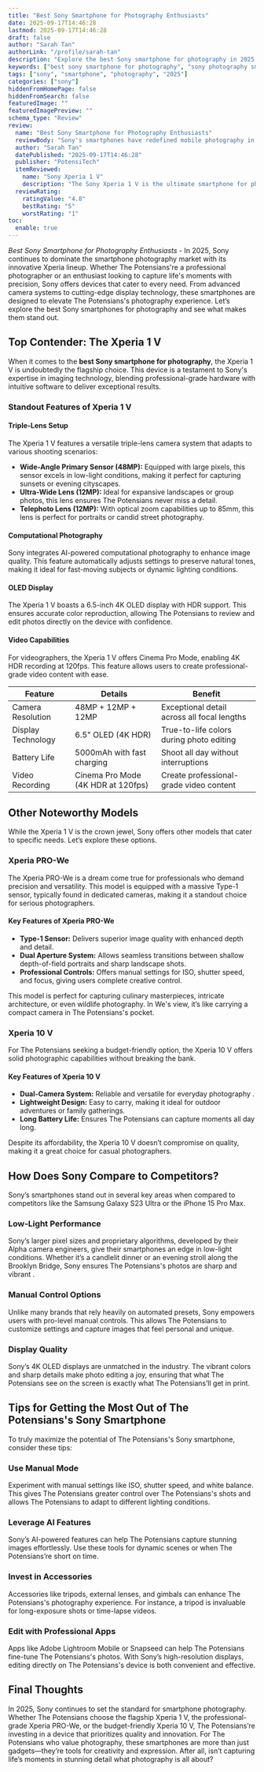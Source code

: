 ```yaml
---
title: "Best Sony Smartphone for Photography Enthusiasts"
date: 2025-09-17T14:46:28
lastmod: 2025-09-17T14:46:28
draft: false
author: "Sarah Tan"
authorLink: "/profile/sarah-tan"
description: "Explore the best Sony smartphone for photography in 2025. Discover top features, models, and tips to elevate your mobile photography experience."
keywords: ["best sony smartphone for photography", "sony photography smartphone 2025", "sony smartphone camera review"]
tags: ["sony", "smartphone", "photography", "2025"]
categories: ["sony"]
hiddenFromHomePage: false
hiddenFromSearch: false
featuredImage: ""
featuredImagePreview: ""
schema_type: "Review"
review:
  name: "Best Sony Smartphone for Photography Enthusiasts"
  reviewBody: "Sony's smartphones have redefined mobile photography in 2025. With advanced camera technology and intuitive features, these devices are perfect for capturing professional-grade photos and videos."
  author: "Sarah Tan"
  datePublished: "2025-09-17T14:46:28"
  publisher: "PotensiTech"
  itemReviewed:
    name: "Sony Xperia 1 V"
    description: "The Sony Xperia 1 V is the ultimate smartphone for photography enthusiasts, featuring a triple-lens system, AI-powered enhancements, and a 4K OLED display for unparalleled image quality."
  reviewRating:
    ratingValue: "4.8"
    bestRating: "5"
    worstRating: "1"
toc:
  enable: true
---
```



*Best Sony Smartphone for Photography Enthusiasts* - In 2025, Sony continues to dominate the smartphone photography market with its innovative Xperia lineup. Whether The Potensians're a professional photographer or an enthusiast looking to capture life's moments with precision, Sony offers devices that cater to every need. From advanced camera systems to cutting-edge display technology, these smartphones are designed to elevate The Potensians's photography experience. Let’s explore the best Sony smartphones for photography and see what makes them stand out.

## Top Contender: The Xperia 1 V

When it comes to the **best Sony smartphone for photography**, the Xperia 1 V is undoubtedly the flagship choice. This device is a testament to Sony's expertise in imaging technology, blending professional-grade hardware with intuitive software to deliver exceptional results.

### Standout Features of Xperia 1 V

#### Triple-Lens Setup

The Xperia 1 V features a versatile triple-lens camera system that adapts to various shooting scenarios:

- **Wide-Angle Primary Sensor (48MP):** Equipped with large pixels, this sensor excels in low-light conditions, making it perfect for capturing sunsets or evening cityscapes.
- **Ultra-Wide Lens (12MP):** Ideal for expansive landscapes or group photos, this lens ensures The Potensians never miss a detail.
- **Telephoto Lens (12MP):** With optical zoom capabilities up to 85mm, this lens is perfect for portraits or candid street photography.

#### Computational Photography

Sony integrates AI-powered computational photography to enhance image quality. This feature automatically adjusts settings to preserve natural tones, making it ideal for fast-moving subjects or dynamic lighting conditions.

#### OLED Display

The Xperia 1 V boasts a 6.5-inch 4K OLED display with HDR support.  This ensures accurate color reproduction, allowing The Potensians to review and edit photos directly on the device with confidence.

#### Video Capabilities

For videographers, the Xperia 1 V offers Cinema Pro Mode, enabling 4K HDR recording at 120fps. This feature allows users to create professional-grade video content with ease.

<div class="table-responsive">
<table class="html-table">
<thead>
<tr>
<th>Feature</th>
<th>Details</th>
<th>Benefit</th>
</tr>
</thead>
<tbody>
<tr>
<td>Camera Resolution</td>
<td>48MP + 12MP + 12MP</td>
<td>Exceptional detail across all focal lengths</td>
</tr>
<tr>
<td>Display Technology</td>
<td>6.5" OLED (4K HDR)</td>
<td>True-to-life colors during photo editing</td>
</tr>
<tr>
<td>Battery Life</td>
<td>5000mAh with fast charging</td>
<td>Shoot all day without interruptions</td>
</tr>
<tr>
<td>Video Recording</td>
<td>Cinema Pro Mode (4K HDR at 120fps)</td>
<td>Create professional-grade video content</td>
</tr>
</tbody>
</table>
</div>

## Other Noteworthy Models

While the Xperia 1 V is the crown jewel, Sony offers other models that cater to specific needs. Let’s explore these options.

### Xperia PRO-We

The Xperia PRO-We is a dream come true for professionals who demand precision and versatility. This model is equipped with a massive Type-1 sensor, typically found in dedicated cameras, making it a standout choice for serious photographers.

#### Key Features of Xperia PRO-We

- __Type-1 Sensor:__ Delivers superior image quality with enhanced depth and detail.
- **Dual Aperture System:** Allows seamless transitions between shallow depth-of-field portraits and sharp landscape shots.
- **Professional Controls:** Offers manual settings for ISO, shutter speed, and focus, giving users complete creative control.

This model is perfect for capturing culinary masterpieces, intricate architecture, or even wildlife photography. In We's view, it’s like carrying a compact camera in The Potensians's pocket.

### Xperia 10 V

For The Potensians seeking a budget-friendly option, the Xperia 10 V offers solid photographic capabilities without breaking the bank.

#### Key Features of Xperia 10 V

- **Dual-Camera System:** Reliable and versatile for everyday photography .
- __Lightweight Design:__ Easy to carry, making it ideal for outdoor adventures or family gatherings.
- **Long Battery Life:** Ensures The Potensians can capture moments all day long.

Despite its affordability, the Xperia 10 V doesn’t compromise on quality, making it a great choice for casual photographers.

## How Does Sony Compare to Competitors?

Sony’s smartphones stand out in several key areas when compared to competitors like the Samsung Galaxy S23 Ultra or the iPhone 15 Pro Max.

### Low-Light Performance

Sony’s larger pixel sizes and proprietary algorithms, developed by their Alpha camera engineers, give their smartphones an edge in low-light conditions. Whether it’s a candlelit dinner or an evening stroll along the Brooklyn Bridge, Sony ensures The Potensians's photos are sharp and vibrant .

### Manual Control Options

Unlike many brands that rely heavily on automated presets, Sony empowers users with pro-level manual controls. This allows The Potensians to customize settings and capture images that feel personal and unique.

### Display Quality

Sony’s 4K OLED displays are unmatched in the industry. The vibrant colors and sharp details make photo editing a joy, ensuring that what The Potensians see on the screen is exactly what The Potensians’ll get in print.

## Tips for Getting the Most Out of The Potensians's Sony Smartphone

To truly maximize the potential of The Potensians's Sony smartphone, consider these tips:

### Use Manual Mode

Experiment with manual settings like ISO, shutter speed, and white balance. This gives The Potensians greater control over The Potensians's shots and allows The Potensians to adapt to different lighting conditions.

### Leverage AI Features

Sony’s AI-powered features can help The Potensians capture stunning images effortlessly. Use these tools for dynamic scenes or when The Potensians’re short on time.

### Invest in Accessories

Accessories like tripods, external lenses, and gimbals can enhance The Potensians's photography experience. For instance, a tripod is invaluable for long-exposure shots or time-lapse videos.

### Edit with Professional Apps

Apps like Adobe Lightroom Mobile or Snapseed can help The Potensians fine-tune The Potensians's photos. With Sony’s high-resolution displays, editing directly on The Potensians's device is both convenient and effective.

## Final Thoughts

In 2025, Sony continues to set the standard for smartphone photography. Whether The Potensians choose the flagship Xperia 1 V, the professional-grade Xperia PRO-We, or the budget-friendly Xperia 10 V, The Potensians’re investing in a device that prioritizes quality and innovation. For The Potensians who value photography, these smartphones are more than just gadgets—they’re tools for creativity and expression. After all, isn’t capturing life’s moments in stunning detail what photography is all about?